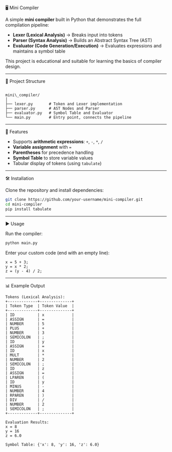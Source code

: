 
 🖥️ Mini Compiler 

A simple **mini compiler** built in Python that demonstrates the full compilation pipeline:

- **Lexer (Lexical Analysis)** → Breaks input into tokens  
- **Parser (Syntax Analysis)** → Builds an Abstract Syntax Tree (AST)  
- **Evaluator (Code Generation/Execution)** → Evaluates expressions and maintains a symbol table  

This project is educational and suitable for learning the basics of compiler design.

---

 📂 Project Structure

```

mini\_compiler/
│
├── lexer.py       # Token and Lexer implementation
├── parser.py      # AST Nodes and Parser
├── evaluator.py   # Symbol Table and Evaluator
└── main.py        # Entry point, connects the pipeline

````

---

 🚀 Features
- Supports **arithmetic expressions**: `+`, `-`, `*`, `/`
- **Variable assignment** with `=`
- **Parentheses** for precedence handling
- **Symbol Table** to store variable values
- Tabular display of tokens (using `tabulate`)

---

 🛠️ Installation

Clone the repository and install dependencies:

```bash
git clone https://github.com/your-username/mini-compiler.git
cd mini-compiler
pip install tabulate
````

---

 ▶️ Usage

Run the compiler:

```bash
python main.py
```

Enter your custom code (end with an empty line):

```
x = 5 + 3;
y = x * 2;
z = (y - 4) / 2;
```

---

 📊 Example Output

```
Tokens (Lexical Analysis):
+-------------+--------------+
| Token Type  | Token Value  |
+-------------+--------------+
| ID          | x            |
| ASSIGN      | =            |
| NUMBER      | 5            |
| PLUS        | +            |
| NUMBER      | 3            |
| SEMICOLON   | ;            |
| ID          | y            |
| ASSIGN      | =            |
| ID          | x            |
| MULT        | *            |
| NUMBER      | 2            |
| SEMICOLON   | ;            |
| ID          | z            |
| ASSIGN      | =            |
| LPAREN      | (            |
| ID          | y            |
| MINUS       | -            |
| NUMBER      | 4            |
| RPAREN      | )            |
| DIV         | /            |
| NUMBER      | 2            |
| SEMICOLON   | ;            |
+-------------+--------------+

Evaluation Results:
x = 8
y = 16
z = 6.0

Symbol Table: {'x': 8, 'y': 16, 'z': 6.0}





